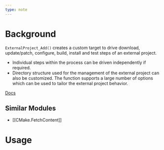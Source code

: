 ```yaml
---
type: note
---
```

# Background
`ExternalProject_Add()` creates a custom target to drive download, update/patch, configure, build, install and test steps of an external project. 
- Individual steps within the process can be driven independently if required.
- Directory structure used for the management of the external project can also be customized. The function supports a large number of options which can be used to tailor the external project behavior. 

[Docs](https://cmake.org/cmake/help/latest/module/ExternalProject.html#module:ExternalProject)
## Similar Modules
- [[CMake.FetchContent]]

# Usage